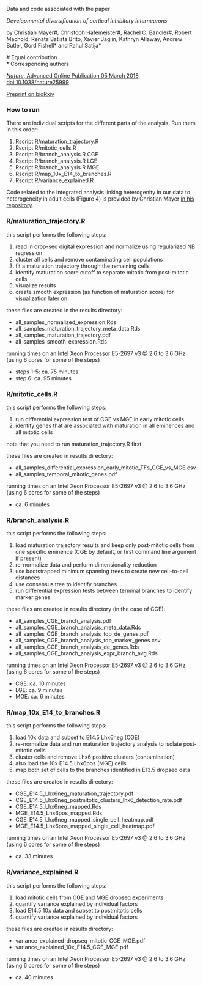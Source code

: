 Data and code associated with the paper 

*Developmental diversification of cortical inhibitory interneurons*

by Christian Mayer#, Christoph Hafemeister#, Rachel C. Bandler#, Robert Machold, Renata Batista Brito, Xavier Jaglin, Kathryn Allaway, Andrew Butler, Gord Fishell\* and Rahul Satija\*

\# Equal contribution  
\* Corresponding authors

[*Nature*, Advanced Online Publication 05 March 2018, doi:10.1038/nature25999](https://dx.doi.org/10.1038/nature25999)

[Preprint on bioRxiv](https://www.biorxiv.org/content/early/2017/09/13/105312)  

### How to run

There are individual scripts for the different parts of the analysis. Run them in this order:

1. Rscript R/maturation_trajectory.R
2. Rscript R/mitotic_cells.R
3. Rscript R/branch_analysis.R CGE
4. Rscript R/branch_analysis.R LGE
5. Rscript R/branch_analysis.R MGE
6. Rscript R/map_10x_E14_to_branches.R
7. Rscript R/variance_explained.R

Code related to the integrated analysis linking heterogenity in our data to heterogeneity in adult cells (Figure 4) is provided by Christian Mayer [in his repository](https://github.com/mayer-lab/Mayer-et-al-2018_IntegratedAnalysis).

### R/maturation_trajectory.R

this script performs the following steps:  

1. read in drop-seq digital expression and normalize using regularized NB regression  
2. cluster all cells and remove contaminating cell populations  
3. fit a maturation trajectory through the remaining cells  
4. identify maturation score cutoff to separate mitotic from post-mitotic cells  
5. visualize results  
6. create smooth expression (as function of maturation score) for visualization later on  

these files are created in the results directory:  

* all\_samples\_normalized\_expression.Rds  
* all\_samples\_maturation\_trajectory\_meta\_data.Rds  
* all\_samples\_maturation\_trajectory.pdf  
* all\_samples\_smooth\_expression.Rds  

running times on an Intel Xeon Processor E5-2697 v3 @ 2.6 to 3.6 GHz
(using 6 cores for some of the steps)  

* steps 1-5: ca. 75 minutes
* step 6: ca. 95 minutes

### R/mitotic_cells.R

this script performs the following steps:

1. run differential expression test of CGE vs MGE in early mitotic cells
2. identify genes that are associated with maturation in all eminences and all mitotic cells

note that you need to run maturation_trajectory.R first

these files are created in results directory:

* all\_samples\_differential\_expression\_early\_mitotic\_TFs\_CGE\_vs\_MGE.csv
* all\_samples\_temporal\_mitotic\_genes.pdf

running times on an Intel Xeon Processor E5-2697 v3 @ 2.6 to 3.6 GHz
(using 6 cores for some of the steps)

* ca. 6 minutes

### R/branch_analysis.R

this script performs the following steps:

1. load maturation trajectory results and keep only post-mitotic cells from
   one specific eminence (CGE by default, or first command line argument if present)
2. re-normalize data and perform dimensionality reduction
3. use bootstrapped minimum spanning trees to create new cell-to-cell distances
4. use consensus tree to identify branches
5. run differential expression tests between terminal branches to identify marker genes

these files are created in results directory (in the case of CGE):

* all\_samples\_CGE\_branch\_analysis.pdf
* all\_samples\_CGE\_branch\_analysis\_meta\_data.Rds
* all\_samples\_CGE\_branch\_analysis\_top\_de\_genes.pdf
* all\_samples\_CGE\_branch\_analysis\_top\_marker\_genes.csv
* all\_samples\_CGE\_branch\_analysis\_de\_genes.Rds
* all\_samples\_CGE\_branch\_analysis\_expr\_branch\_avg.Rds


running times on an Intel Xeon Processor E5-2697 v3 @ 2.6 to 3.6 GHz
(using 6 cores for some of the steps)

* CGE: ca. 10 minutes
* LGE: ca. 9 minutes
* MGE: ca. 6 minutes

### R/map_10x_E14_to_branches.R

this script performs the following steps:

1. load 10x data and subset to E14.5 Lhx6neg (CGE)  
2. re-normalize data and run maturation trajectory analysis to isolate post-mitotic cells  
3. cluster cells and remove Lhx6 positive clusters (contamination)  
4. also load the 10x E14.5 Lhx6pos (MGE) cells  
5. map both set of cells to the branches identified in E13.5 dropseq data  

these files are created in results directory:

* CGE\_E14.5\_Lhx6neg\_maturation\_trajectory.pdf
* CGE\_E14.5\_Lhx6neg\_postmitotic\_clusters\_lhx6\_detection\_rate.pdf
* CGE\_E14.5\_Lhx6neg\_mapped.Rds
* MGE\_E14.5\_Lhx6pos\_mapped.Rds
* CGE\_E14.5\_Lhx6neg\_mapped\_single\_cell\_heatmap.pdf
* MGE\_E14.5\_Lhx6pos\_mapped\_single\_cell\_heatmap.pdf

running times on an Intel Xeon Processor E5-2697 v3 @ 2.6 to 3.6 GHz
(using 6 cores for some of the steps)

*  ca. 33 minutes

### R/variance_explained.R

this script performs the following steps:

1. load mitotic cells from CGE and MGE dropseq experiments
2. quantify variance explained by individual factors
3. load E14.5 10x data and subset to postmitotic cells
4. quantify variance explained by individual factors

these files are created in results directory:

* variance\_explained\_dropseq\_mitotic\_CGE\_MGE.pdf
* variance\_explained\_10x\_E14.5\_CGE\_MGE.pdf

running times on an Intel Xeon Processor E5-2697 v3 @ 2.6 to 3.6 GHz
(using 6 cores for some of the steps)

* ca. 40 minutes
